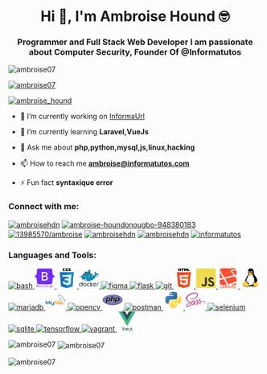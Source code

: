 <h1 align="center">Hi 👋, I'm Ambroise Hound 🤓</h1>
<h3 align="center">Programmer and Full Stack Web Developer I am passionate about Computer Security, Founder Of @Informatutos</h3>

<p align="left"> <img src="https://komarev.com/ghpvc/?username=ambroise07&label=Profile%20views&color=0e75b6&style=flat" alt="ambroise07" /> </p>

<p align="left"> <a href="https://github.com/ryo-ma/github-profile-trophy"><img src="https://github-profile-trophy.vercel.app/?username=ambroise07" alt="ambroise07" /></a> </p>

<p align="left"> <a href="https://twitter.com/ambroise_hound" target="blank"><img src="https://img.shields.io/twitter/follow/ambroise_hound?logo=twitter&style=for-the-badge" alt="ambroise_hound" /></a> </p>

- 🔭 I’m currently working on [InformaUrl](https://url.informatutos.com)

- 🌱 I’m currently learning **Laravel,VueJs**

- 💬 Ask me about **php,python,mysql,js,linux,hacking**

- 📫 How to reach me **ambroise@informatutos.com**

- ⚡ Fun fact **syntaxique error**

<h3 align="left">Connect with me:</h3>
<p align="left">
<a href="https://twitter.com/ambroisehdn" target="blank"><img align="center" src="https://cdn.jsdelivr.net/npm/simple-icons@3.0.1/icons/twitter.svg" alt="ambroisehdn" height="30" width="40" /></a>
<a href="https://linkedin.com/in/ambroise-houndonougbo-948380183" target="blank"><img align="center" src="https://cdn.jsdelivr.net/npm/simple-icons@3.0.1/icons/linkedin.svg" alt="ambroise-houndonougbo-948380183" height="30" width="40" /></a>
<a href="https://stackoverflow.com/users/13985570/ambroise" target="blank"><img align="center" src="https://cdn.jsdelivr.net/npm/simple-icons@3.0.1/icons/stackoverflow.svg" alt="13985570/ambroise" height="30" width="40" /></a>
<a href="https://fb.com/ambroisehdn" target="blank"><img align="center" src="https://cdn.jsdelivr.net/npm/simple-icons@3.0.1/icons/facebook.svg" alt="ambroisehdn" height="30" width="40" /></a>
<a href="https://instagram.com/ambroisehdn" target="blank"><img align="center" src="https://cdn.jsdelivr.net/npm/simple-icons@3.0.1/icons/instagram.svg" alt="ambroisehdn" height="30" width="40" /></a>
<a href="https://www.youtube.com/c/informatutos" target="blank"><img align="center" src="https://cdn.jsdelivr.net/npm/simple-icons@3.0.1/icons/youtube.svg" alt="informatutos" height="30" width="40" /></a>
</p>

<h3 align="left">Languages and Tools:</h3>
<p align="left"> <a href="https://www.gnu.org/software/bash/" target="_blank"> <img src="https://www.vectorlogo.zone/logos/gnu_bash/gnu_bash-icon.svg" alt="bash" width="40" height="40"/> </a> <a href="https://getbootstrap.com" target="_blank"> <img src="https://raw.githubusercontent.com/devicons/devicon/master/icons/bootstrap/bootstrap-plain-wordmark.svg" alt="bootstrap" width="40" height="40"/> </a> <a href="https://www.w3schools.com/css/" target="_blank"> <img src="https://raw.githubusercontent.com/devicons/devicon/master/icons/css3/css3-original-wordmark.svg" alt="css3" width="40" height="40"/> </a> <a href="https://www.docker.com/" target="_blank"> <img src="https://raw.githubusercontent.com/devicons/devicon/master/icons/docker/docker-original-wordmark.svg" alt="docker" width="40" height="40"/> </a> <a href="https://www.figma.com/" target="_blank"> <img src="https://www.vectorlogo.zone/logos/figma/figma-icon.svg" alt="figma" width="40" height="40"/> </a> <a href="https://flask.palletsprojects.com/" target="_blank"> <img src="https://www.vectorlogo.zone/logos/pocoo_flask/pocoo_flask-icon.svg" alt="flask" width="40" height="40"/> </a> <a href="https://git-scm.com/" target="_blank"> <img src="https://www.vectorlogo.zone/logos/git-scm/git-scm-icon.svg" alt="git" width="40" height="40"/> </a> <a href="https://www.w3.org/html/" target="_blank"> <img src="https://raw.githubusercontent.com/devicons/devicon/master/icons/html5/html5-original-wordmark.svg" alt="html5" width="40" height="40"/> </a> <a href="https://developer.mozilla.org/en-US/docs/Web/JavaScript" target="_blank"> <img src="https://raw.githubusercontent.com/devicons/devicon/master/icons/javascript/javascript-original.svg" alt="javascript" width="40" height="40"/> </a> <a href="https://laravel.com/" target="_blank"> <img src="https://raw.githubusercontent.com/devicons/devicon/master/icons/laravel/laravel-plain-wordmark.svg" alt="laravel" width="40" height="40"/> </a> <a href="https://www.linux.org/" target="_blank"> <img src="https://raw.githubusercontent.com/devicons/devicon/master/icons/linux/linux-original.svg" alt="linux" width="40" height="40"/> </a> <a href="https://mariadb.org/" target="_blank"> <img src="https://www.vectorlogo.zone/logos/mariadb/mariadb-icon.svg" alt="mariadb" width="40" height="40"/> </a> <a href="https://www.mysql.com/" target="_blank"> <img src="https://raw.githubusercontent.com/devicons/devicon/master/icons/mysql/mysql-original-wordmark.svg" alt="mysql" width="40" height="40"/> </a> <a href="https://opencv.org/" target="_blank"> <img src="https://www.vectorlogo.zone/logos/opencv/opencv-icon.svg" alt="opencv" width="40" height="40"/> </a> <a href="https://www.php.net" target="_blank"> <img src="https://raw.githubusercontent.com/devicons/devicon/master/icons/php/php-original.svg" alt="php" width="40" height="40"/> </a> <a href="https://postman.com" target="_blank"> <img src="https://www.vectorlogo.zone/logos/getpostman/getpostman-icon.svg" alt="postman" width="40" height="40"/> </a> <a href="https://www.python.org" target="_blank"> <img src="https://raw.githubusercontent.com/devicons/devicon/master/icons/python/python-original.svg" alt="python" width="40" height="40"/> </a> <a href="https://sass-lang.com" target="_blank"> <img src="https://raw.githubusercontent.com/devicons/devicon/master/icons/sass/sass-original.svg" alt="sass" width="40" height="40"/> </a> <a href="https://www.selenium.dev" target="_blank"> <img src="https://raw.githubusercontent.com/detain/svg-logos/780f25886640cef088af994181646db2f6b1a3f8/svg/selenium-logo.svg" alt="selenium" width="40" height="40"/> </a> <a href="https://www.sqlite.org/" target="_blank"> <img src="https://www.vectorlogo.zone/logos/sqlite/sqlite-icon.svg" alt="sqlite" width="40" height="40"/> </a> <a href="https://www.tensorflow.org" target="_blank"> <img src="https://www.vectorlogo.zone/logos/tensorflow/tensorflow-icon.svg" alt="tensorflow" width="40" height="40"/> </a> <a href="https://www.vagrantup.com/" target="_blank"> <img src="https://www.vectorlogo.zone/logos/vagrantup/vagrantup-icon.svg" alt="vagrant" width="40" height="40"/> </a> <a href="https://vuejs.org/" target="_blank"> <img src="https://raw.githubusercontent.com/devicons/devicon/master/icons/vuejs/vuejs-original-wordmark.svg" alt="vuejs" width="40" height="40"/> </a> </p>

<p><img align="left" src="https://github-readme-stats.vercel.app/api/top-langs?username=ambroise07&show_icons=true&locale=en&layout=compact" alt="ambroise07" /></p>

<p>&nbsp;<img align="center" src="https://github-readme-stats.vercel.app/api?username=ambroise07&show_icons=true&locale=en" alt="ambroise07" /></p>

<p><img align="center" src="https://github-readme-streak-stats.herokuapp.com/?user=ambroise07&" alt="ambroise07" /></p>
